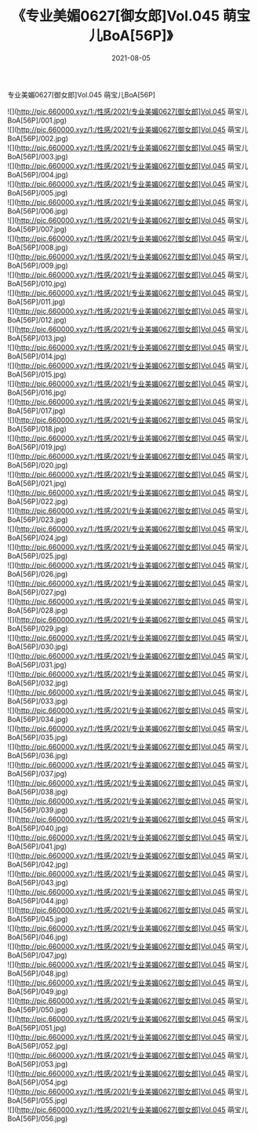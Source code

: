 ﻿---
layout: post
title:  《专业美媚0627[御女郎]Vol.045 萌宝儿BoA[56P]》
date:   2021-08-05
img: http://pic.660000.xyz/1:/性感/2021/专业美媚0627[御女郎]Vol.045 萌宝儿BoA[56P]/000.jpg
categories: [美女, 清纯, 唯美]
---

专业美媚0627[御女郎]Vol.045 萌宝儿BoA[56P]

  ![](http://pic.660000.xyz/1:/性感/2021/专业美媚0627[御女郎]Vol.045 萌宝儿BoA[56P]/001.jpg) <br> ![](http://pic.660000.xyz/1:/性感/2021/专业美媚0627[御女郎]Vol.045 萌宝儿BoA[56P]/002.jpg) <br> ![](http://pic.660000.xyz/1:/性感/2021/专业美媚0627[御女郎]Vol.045 萌宝儿BoA[56P]/003.jpg) <br> ![](http://pic.660000.xyz/1:/性感/2021/专业美媚0627[御女郎]Vol.045 萌宝儿BoA[56P]/004.jpg) <br> ![](http://pic.660000.xyz/1:/性感/2021/专业美媚0627[御女郎]Vol.045 萌宝儿BoA[56P]/005.jpg) <br> ![](http://pic.660000.xyz/1:/性感/2021/专业美媚0627[御女郎]Vol.045 萌宝儿BoA[56P]/006.jpg) <br> ![](http://pic.660000.xyz/1:/性感/2021/专业美媚0627[御女郎]Vol.045 萌宝儿BoA[56P]/007.jpg) <br> ![](http://pic.660000.xyz/1:/性感/2021/专业美媚0627[御女郎]Vol.045 萌宝儿BoA[56P]/008.jpg) <br> ![](http://pic.660000.xyz/1:/性感/2021/专业美媚0627[御女郎]Vol.045 萌宝儿BoA[56P]/009.jpg) <br> ![](http://pic.660000.xyz/1:/性感/2021/专业美媚0627[御女郎]Vol.045 萌宝儿BoA[56P]/010.jpg) <br> ![](http://pic.660000.xyz/1:/性感/2021/专业美媚0627[御女郎]Vol.045 萌宝儿BoA[56P]/011.jpg) <br> ![](http://pic.660000.xyz/1:/性感/2021/专业美媚0627[御女郎]Vol.045 萌宝儿BoA[56P]/012.jpg) <br> ![](http://pic.660000.xyz/1:/性感/2021/专业美媚0627[御女郎]Vol.045 萌宝儿BoA[56P]/013.jpg) <br> ![](http://pic.660000.xyz/1:/性感/2021/专业美媚0627[御女郎]Vol.045 萌宝儿BoA[56P]/014.jpg) <br> ![](http://pic.660000.xyz/1:/性感/2021/专业美媚0627[御女郎]Vol.045 萌宝儿BoA[56P]/015.jpg) <br> ![](http://pic.660000.xyz/1:/性感/2021/专业美媚0627[御女郎]Vol.045 萌宝儿BoA[56P]/016.jpg) <br> ![](http://pic.660000.xyz/1:/性感/2021/专业美媚0627[御女郎]Vol.045 萌宝儿BoA[56P]/017.jpg) <br> ![](http://pic.660000.xyz/1:/性感/2021/专业美媚0627[御女郎]Vol.045 萌宝儿BoA[56P]/018.jpg) <br> ![](http://pic.660000.xyz/1:/性感/2021/专业美媚0627[御女郎]Vol.045 萌宝儿BoA[56P]/019.jpg) <br> ![](http://pic.660000.xyz/1:/性感/2021/专业美媚0627[御女郎]Vol.045 萌宝儿BoA[56P]/020.jpg) <br> ![](http://pic.660000.xyz/1:/性感/2021/专业美媚0627[御女郎]Vol.045 萌宝儿BoA[56P]/021.jpg) <br> ![](http://pic.660000.xyz/1:/性感/2021/专业美媚0627[御女郎]Vol.045 萌宝儿BoA[56P]/022.jpg) <br> ![](http://pic.660000.xyz/1:/性感/2021/专业美媚0627[御女郎]Vol.045 萌宝儿BoA[56P]/023.jpg) <br> ![](http://pic.660000.xyz/1:/性感/2021/专业美媚0627[御女郎]Vol.045 萌宝儿BoA[56P]/024.jpg) <br> ![](http://pic.660000.xyz/1:/性感/2021/专业美媚0627[御女郎]Vol.045 萌宝儿BoA[56P]/025.jpg) <br> ![](http://pic.660000.xyz/1:/性感/2021/专业美媚0627[御女郎]Vol.045 萌宝儿BoA[56P]/026.jpg) <br> ![](http://pic.660000.xyz/1:/性感/2021/专业美媚0627[御女郎]Vol.045 萌宝儿BoA[56P]/027.jpg) <br> ![](http://pic.660000.xyz/1:/性感/2021/专业美媚0627[御女郎]Vol.045 萌宝儿BoA[56P]/028.jpg) <br> ![](http://pic.660000.xyz/1:/性感/2021/专业美媚0627[御女郎]Vol.045 萌宝儿BoA[56P]/029.jpg) <br> ![](http://pic.660000.xyz/1:/性感/2021/专业美媚0627[御女郎]Vol.045 萌宝儿BoA[56P]/030.jpg) <br> ![](http://pic.660000.xyz/1:/性感/2021/专业美媚0627[御女郎]Vol.045 萌宝儿BoA[56P]/031.jpg) <br> ![](http://pic.660000.xyz/1:/性感/2021/专业美媚0627[御女郎]Vol.045 萌宝儿BoA[56P]/032.jpg) <br> ![](http://pic.660000.xyz/1:/性感/2021/专业美媚0627[御女郎]Vol.045 萌宝儿BoA[56P]/033.jpg) <br> ![](http://pic.660000.xyz/1:/性感/2021/专业美媚0627[御女郎]Vol.045 萌宝儿BoA[56P]/034.jpg) <br> ![](http://pic.660000.xyz/1:/性感/2021/专业美媚0627[御女郎]Vol.045 萌宝儿BoA[56P]/035.jpg) <br> ![](http://pic.660000.xyz/1:/性感/2021/专业美媚0627[御女郎]Vol.045 萌宝儿BoA[56P]/036.jpg) <br> ![](http://pic.660000.xyz/1:/性感/2021/专业美媚0627[御女郎]Vol.045 萌宝儿BoA[56P]/037.jpg) <br> ![](http://pic.660000.xyz/1:/性感/2021/专业美媚0627[御女郎]Vol.045 萌宝儿BoA[56P]/038.jpg) <br> ![](http://pic.660000.xyz/1:/性感/2021/专业美媚0627[御女郎]Vol.045 萌宝儿BoA[56P]/039.jpg) <br> ![](http://pic.660000.xyz/1:/性感/2021/专业美媚0627[御女郎]Vol.045 萌宝儿BoA[56P]/040.jpg) <br> ![](http://pic.660000.xyz/1:/性感/2021/专业美媚0627[御女郎]Vol.045 萌宝儿BoA[56P]/041.jpg) <br> ![](http://pic.660000.xyz/1:/性感/2021/专业美媚0627[御女郎]Vol.045 萌宝儿BoA[56P]/042.jpg) <br> ![](http://pic.660000.xyz/1:/性感/2021/专业美媚0627[御女郎]Vol.045 萌宝儿BoA[56P]/043.jpg) <br> ![](http://pic.660000.xyz/1:/性感/2021/专业美媚0627[御女郎]Vol.045 萌宝儿BoA[56P]/044.jpg) <br> ![](http://pic.660000.xyz/1:/性感/2021/专业美媚0627[御女郎]Vol.045 萌宝儿BoA[56P]/045.jpg) <br> ![](http://pic.660000.xyz/1:/性感/2021/专业美媚0627[御女郎]Vol.045 萌宝儿BoA[56P]/046.jpg) <br> ![](http://pic.660000.xyz/1:/性感/2021/专业美媚0627[御女郎]Vol.045 萌宝儿BoA[56P]/047.jpg) <br> ![](http://pic.660000.xyz/1:/性感/2021/专业美媚0627[御女郎]Vol.045 萌宝儿BoA[56P]/048.jpg) <br> ![](http://pic.660000.xyz/1:/性感/2021/专业美媚0627[御女郎]Vol.045 萌宝儿BoA[56P]/049.jpg) <br> ![](http://pic.660000.xyz/1:/性感/2021/专业美媚0627[御女郎]Vol.045 萌宝儿BoA[56P]/050.jpg) <br> ![](http://pic.660000.xyz/1:/性感/2021/专业美媚0627[御女郎]Vol.045 萌宝儿BoA[56P]/051.jpg) <br> ![](http://pic.660000.xyz/1:/性感/2021/专业美媚0627[御女郎]Vol.045 萌宝儿BoA[56P]/052.jpg) <br> ![](http://pic.660000.xyz/1:/性感/2021/专业美媚0627[御女郎]Vol.045 萌宝儿BoA[56P]/053.jpg) <br> ![](http://pic.660000.xyz/1:/性感/2021/专业美媚0627[御女郎]Vol.045 萌宝儿BoA[56P]/054.jpg) <br> ![](http://pic.660000.xyz/1:/性感/2021/专业美媚0627[御女郎]Vol.045 萌宝儿BoA[56P]/055.jpg) <br> ![](http://pic.660000.xyz/1:/性感/2021/专业美媚0627[御女郎]Vol.045 萌宝儿BoA[56P]/056.jpg) <br>